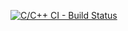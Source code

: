 [![C/C++ CI - Build Status](https://github.com/256142/Library-management-system/actions/workflows/c-cpp.yml/badge.svg)](https://github.com/256142/Library-management-system/actions/workflows/c-cpp.yml)